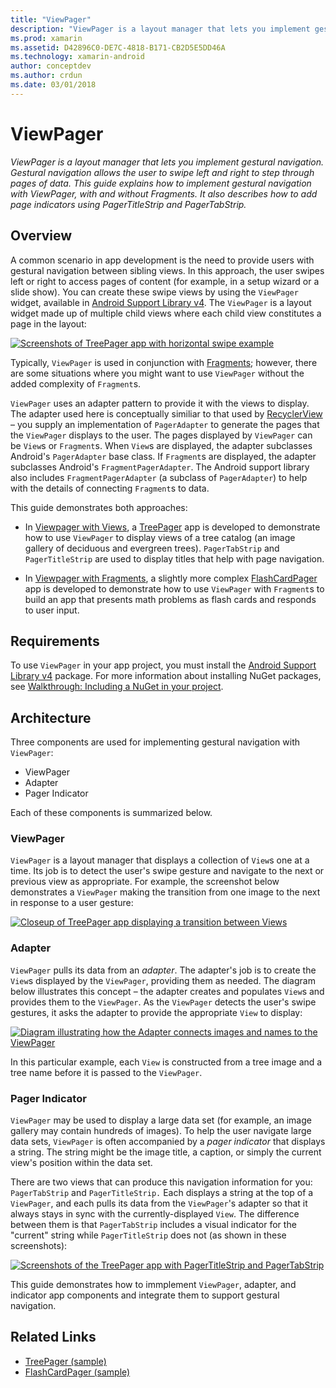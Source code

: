 ```yaml
---
title: "ViewPager"
description: "ViewPager is a layout manager that lets you implement gestural navigation. Gestural navigation allows the user to swipe left and right to step through pages of data. This guide explains how to implement gestural navigation with ViewPager, with and without Fragments. It also describes how to add page indicators using PagerTitleStrip and PagerTabStrip."
ms.prod: xamarin
ms.assetid: D42896C0-DE7C-4818-B171-CB2D5E5DD46A
ms.technology: xamarin-android
author: conceptdev
ms.author: crdun
ms.date: 03/01/2018
---
```


# ViewPager

_ViewPager is a layout manager that lets you implement gestural navigation. Gestural navigation allows the user to swipe left and right to step through pages of data. This guide explains how to implement gestural navigation with ViewPager, with and without Fragments. It also describes how to add page indicators using PagerTitleStrip and PagerTabStrip._

 
## Overview

A common scenario in app development is the need to provide users with 
gestural navigation between sibling views. In this approach, the user 
swipes left or right to access pages of content (for example, in a 
setup wizard or a slide show). You can create these swipe views 
by using the `ViewPager` widget, available in 
[Android Support Library v4](https://www.nuget.org/packages/Xamarin.Android.Support.v4/). 
The `ViewPager` is a layout widget made up of multiple child views where 
each child view constitutes a page in the layout: 

[![Screenshots of TreePager app with horizontal swipe example](images/01-intro-sml.png)](images/01-intro.png#lightbox)

Typically, `ViewPager` is used in conjunction with 
[Fragments](~/android/platform/fragments/index.md); 
however, there are some situations where you might want to use 
`ViewPager` without the added complexity of `Fragment`s.

`ViewPager` uses an adapter pattern to provide it with the views to 
display. The adapter used here is conceptually similiar to that used by 
[RecyclerView](~/android/user-interface/layouts/recycler-view/index.md) &ndash; you 
supply an implementation of `PagerAdapter` to generate the pages that 
the `ViewPager` displays to the user. The pages displayed by 
`ViewPager` can be `View`s or `Fragment`s. When `View`s are 
displayed, the adapter subclasses Android's `PagerAdapter` base 
class. If `Fragment`s are displayed, the adapter subclasses Android's 
`FragmentPagerAdapter`. The Android support library also includes 
`FragmentPagerAdapter` (a subclass of `PagerAdapter`) to help with the 
details of connecting `Fragment`s to data. 

This guide demonstrates both approaches: 

-   In [Viewpager with Views](~/android/user-interface/controls/view-pager/viewpager-and-views.md), a 
    [TreePager](https://docs.microsoft.com/samples/xamarin/monodroid-samples/userinterface-treepager) app is 
    developed to demonstrate how to use `ViewPager` to display views
    of a tree catalog (an image gallery of deciduous and evergreen trees). 
    `PagerTabStrip`  and `PagerTitleStrip` are used to display titles 
    that help with page navigation.

-   In [Viewpager with Fragments](~/android/user-interface/controls/view-pager/viewpager-and-fragments.md), a 
    slightly more complex [FlashCardPager](https://docs.microsoft.com/samples/xamarin/monodroid-samples/userinterface-treepager) 
    app is developed to demonstrate how to use `ViewPager` 
    with `Fragment`s to build an app that presents math 
    problems as flash cards and responds to user input. 


## Requirements

To use `ViewPager` in your app project, you must install the 
[Android Support Library v4](https://www.nuget.org/packages/Xamarin.Android.Support.v4/)
package. For more information about installing NuGet packages, see
[Walkthrough: Including a NuGet in your project](https://docs.microsoft.com/visualstudio/mac/nuget-walkthrough). 

 
## Architecture

Three components are used for implementing gestural navigation
with `ViewPager`:

-   ViewPager
-   Adapter
-   Pager Indicator

Each of these components is summarized below.



### ViewPager

`ViewPager` is a layout manager that displays a collection of `View`s one 
at a time. Its job is to detect the user's swipe gesture and navigate 
to the next or previous view as appropriate. For example, the 
screenshot below demonstrates a `ViewPager` making the transition from 
one image to the next in response to a user gesture: 

[![Closeup of TreePager app displaying a transition between Views](images/02-transition-sml.png)](images/02-transition.png#lightbox)


### Adapter

`ViewPager` pulls its data from an *adapter*. The adapter's job is to 
create the `View`s displayed by the `ViewPager`, providing them as 
needed. The diagram below illustrates this concept &ndash; the adapter 
creates and populates `View`s and provides them to the `ViewPager`. As 
the `ViewPager` detects the user's swipe gestures, it asks the adapter 
to provide the appropriate `View` to display: 

[![Diagram illustrating how the Adapter connects images and names to the ViewPager](images/03-adapter-sml.png)](images/03-adapter.png#lightbox)

In this particular example, each `View` is constructed from a tree 
image and a tree name before it is passed to the `ViewPager`. 



### Pager Indicator

`ViewPager` may be used to display a large data set (for example, 
an image gallery may contain hundreds of images). To help the user 
navigate large data sets, `ViewPager` is often accompanied by a *pager 
indicator* that displays a string. The string might be the image 
title, a caption, or simply the current view's position within the data 
set. 

There are two views that can produce this navigation information for 
you: `PagerTabStrip` and `PagerTitleStrip.` Each displays a string 
at the top of a `ViewPager`, and each pulls its data from the 
`ViewPager`'s adapter so that it always stays in sync with the 
currently-displayed `View`. The difference between them is that 
`PagerTabStrip` includes a visual indicator for the "current" string 
while `PagerTitleStrip` does not (as shown in these screenshots): 

[![Screenshots of the TreePager app with PagerTitleStrip and PagerTabStrip](images/04-comparison-sml.png)](images/04-comparison.png#lightbox)

This guide demonstrates how to immplement `ViewPager`, adapter, and 
indicator app components and integrate them to support gestural 
navigation. 



## Related Links

- [TreePager (sample)](https://docs.microsoft.com/samples/xamarin/monodroid-samples/userinterface-treepager)
- [FlashCardPager (sample)](https://docs.microsoft.com/samples/xamarin/monodroid-samples/userinterface-flashcardpager)
